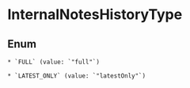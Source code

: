 
# InternalNotesHistoryType

## Enum


    * `FULL` (value: `"full"`)

    * `LATEST_ONLY` (value: `"latestOnly"`)



